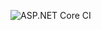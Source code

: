 ![ASP.NET Core CI](https://github.com/IrynaZavushchak/EPlast/workflows/ASP.NET%20Core%20CI/badge.svg)